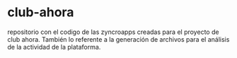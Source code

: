 club-ahora
==========

repositorio con el codigo de las zyncroapps creadas para el proyecto de club ahora.
También lo referente a la generación de archivos para el análisis de la actividad de la plataforma.
